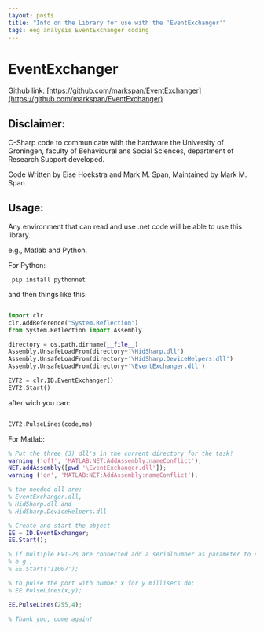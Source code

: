 ```yaml
---
layout: posts
title: "Info on the Library for use with the 'EventExchanger'"
tags: eeg analysis EventExchanger coding
---
```


# EventExchanger

Github link:
[https://github.com/markspan/EventExchanger](https://github.com/markspan/EventExchanger)

## Disclaimer:

C-Sharp code to communicate with the hardware the University of Groningen,
faculty of Behavioural ans Social Sciences, department of Research Support developed.

Code Written by Eise Hoekstra and Mark M. Span, Maintained by Mark M. Span

## Usage:

Any environment that can read and use .net code will be able to use this library.

e.g., Matlab and Python.

For Python:

```
 pip install pythonnet
```
and then things like this:

``` python

import clr
clr.AddReference("System.Reflection")
from System.Reflection import Assembly

directory = os.path.dirname(__file__)
Assembly.UnsafeLoadFrom(directory+'\HidSharp.dll')
Assembly.UnsafeLoadFrom(directory+'\HidSharp.DeviceHelpers.dll')
Assembly.UnsafeLoadFrom(directory+'\EventExchanger.dll')

EVT2 = clr.ID.EventExchanger()
EVT2.Start()
```

after wich you can:

``` python

EVT2.PulseLines(code,ms)

```

For Matlab:

``` matlab
% Put the three (3) dll's in the current directory for the task!
warning ('off', 'MATLAB:NET:AddAssembly:nameConflict');
NET.addAssembly([pwd '\EventExchanger.dll']);
warning ('on', 'MATLAB:NET:AddAssembly:nameConflict');

% the needed dll are:
% EventExchanger.dll,
% HidSharp.dll and
% HidSharp.DeviceHelpers.dll

% Create and start the object
EE = ID.EventExchanger;
EE.Start();

% if multiple EVT-2s are connected add a serialnumber as parameter to start
% e.g.,
% EE.Start('11007');

% to pulse the port with number x for y millisecs do:
% EE.PulseLines(x,y);

EE.PulseLines(255,4);

% Thank you, come again!
```
